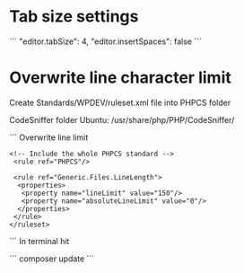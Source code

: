 # Tab size settings

´´´
  "editor.tabSize": 4,
  "editor.insertSpaces": false
´´´

# Overwrite line character limit

Create Standards/WPDEV/ruleset.xml file into PHPCS folder

CodeSniffer folder Ubuntu: /usr/share/php/PHP/CodeSniffer/

´´´
    <?xml version="1.0"?>
    <ruleset name="WPDEV">
     <description>Overwrite line limit</description>

    <!-- Include the whole PHPCS standard -->
     <rule ref="PHPCS"/>

     <rule ref="Generic.Files.LineLength">
      <properties>
       <property name="lineLimit" value="150"/>
       <property name="absoluteLineLimit" value="0"/>
      </properties>
     </rule>
    </ruleset>
´´´
In terminal hit

´´´
    composer update
´´´
